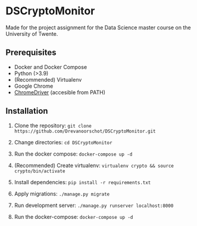 # DSCryptoMonitor
Made for the project assignment for the Data Science master course on the University of Twente.

## Prerequisites
- Docker and Docker Compose
- Python (>3.9)
- (Recommended) Virtualenv
- Google Chrome
- [ChromeDriver](https://chromedriver.chromium.org/home) (accesible from PATH)

## Installation
1. Clone the repository: `git clone https://github.com/Drevanoorschot/DSCryptoMonitor.git`
2. Change directories: `cd DSCryptoMonitor`
4. Run the docker compose: `docker-compose up -d`
5. (Recommended) Create virtualenv: `virtualenv crypto && source crypto/bin/activate`
6. Install dependencies: `pip install -r requirements.txt`
7. Apply migrations: `./manage.py migrate`
8. Run development server: `./manage.py runserver localhost:8000`

5. Run the docker-compose: `docker-compose up -d`

